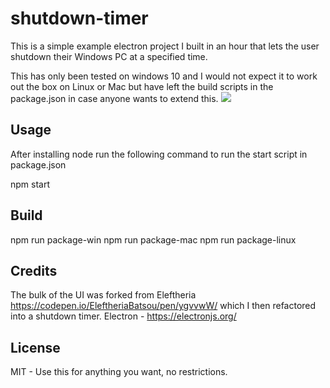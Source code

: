 # shutdown-timer

This is a simple example electron project I built in an hour that lets the user shutdown their Windows PC at a specified time.

This has only been tested on windows 10 and I would not expect it to work out the box on Linux or Mac but have left the build scripts in the package.json in case anyone wants to extend this.
![](https://https://raw.githubusercontent.com/dirkteucher/shutdown-timer/master/shutdown-timer.png)

## Usage
After installing node run the following command to run the start script in package.json

npm start

## Build

npm run package-win
npm run package-mac
npm run package-linux


## Credits

The bulk of the UI was forked from Eleftheria https://codepen.io/EleftheriaBatsou/pen/ygvvwW/ which I then refactored into a shutdown timer.
Electron - https://electronjs.org/


## License

MIT - Use this for anything you want, no restrictions.
